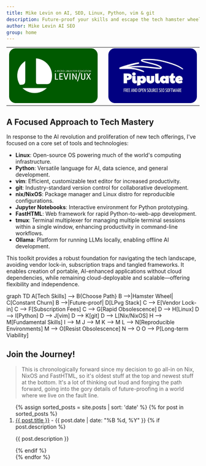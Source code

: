```yaml
---
title: Mike Levin on AI, SEO, Linux, Python, vim & git
description: Future-proof your skills and escape the tech hamster wheel with Linux, Python, vim & git (LPvg) including NixOS, Jupyter, FastHTML and an AI stack to resist obsolescence.
author: Mike Levin AI SEO
group: home
---
```


<table class="logos">
<tr>
<td class="hplg"><img src="/assets/logo/Levinux.PNG" border=0 /></td>
<td> </td>
<td class="hplg"><img src="/assets/logo/Pipulate.PNG" border=0 /></td>
</tr>
<tr>

<!--
<td class="hptd"><b><a href="/levinux/">A Micro Linux For Your
Education</a></b><br />Dispel the fear of Linux command-line with Levinux, the
Gom Jabbar of Linux. 20 MB and no install!</td>

<td style="background: black;">&nbsp;</td>

<td class="hptd"><b><a href="/pipulate/">Pipulate Free & Open Source
SEO</a></b><br />Follow along as I re-implement my SEO software for the new AI
reality, including LLM-assisted crawls.</td>
-->

</tr>
</table>

## A Focused Approach to Tech Mastery

In response to the AI revolution and proliferation of new tech offerings, I've focused on a core set of tools and technologies:

- **Linux**: Open-source OS powering much of the world's computing infrastructure.
- **Python**: Versatile language for AI, data science, and general development.
- **vim**: Efficient, customizable text editor for increased productivity.
- **git**: Industry-standard version control for collaborative development.
- **nix/NixOS**: Package manager and Linux distro for reproducible configurations.
- **Jupyter Notebooks**: Interactive environment for Python prototyping.
- **FastHTML**: Web framework for rapid Python-to-web-app development.
- **tmux**: Terminal multiplexer for managing multiple terminal sessions within a single window, enhancing productivity in command-line workflows.
- **Ollama**: Platform for running LLMs locally, enabling offline AI development.

This toolkit provides a robust foundation for navigating the tech landscape,
avoiding vendor lock-in, subscription traps and tangled frameworks. It enables
creation of portable, AI-enhanced applications without cloud dependencies, while
remaining cloud-deployable and scalable—offering flexibility and independence.

<div class="mermaid">
graph TD
    A[Tech Skills] --> B{Choose Path}
    B -->|Hamster Wheel| C[Constant Churn]
    B -->|Future-proof| D[LPvg Stack]
    C --> E[Vendor Lock-in]
    C --> F[Subscription Fees]
    C --> G[Rapid Obsolescence]
    D --> H[Linux]
    D --> I[Python]
    D --> J[vim]
    D --> K[git]
    D --> L[Nix/NixOS]
    H --> M[Fundamental Skills]
    I --> M
    J --> M
    K --> M
    L --> N[Reproducible Environments]
    M --> O[Resist Obsolescence]
    N --> O
    O --> P[Long-term Viability]
</div>

## Join the Journey!

> This is chronologically forward since my decision to go all-in on Nix, NixOS
> and FastHTML, so it's oldest stuff at the top and newest stuff at the bottom.
> It's a lot of thinking out loud and forging the path forward, going into the
> gory details of future-proofing in a world where we live on the fault line.

<ol>
  {% assign sorted_posts = site.posts | sort: 'date' %}
  {% for post in sorted_posts %}
    <li>
      <a href="{{ post.url }}">{{ post.title }}</a>
      - <span>{{ post.date | date: "%B %d, %Y" }}</span>
      {% if post.description %}
        <p>{{ post.description }}</p>
      {% endif %}
    </li>
  {% endfor %}
</ol>

